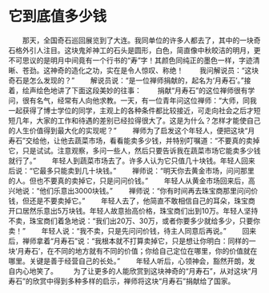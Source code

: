 # 它到底值多少钱
　　那天，全国奇石巡回展览到了大连。我同单位的许多人都去了，其中的一块奇石格外引人注目。这块鬼斧神工的石头是圆形，白色，简直像中秋皎洁的明月，更不可思议的是明月中间竟有一个行书的“寿”字！其颜色同纯正的墨色一样，字迹清晰、苍劲。这神奇的造化之功，实在是令人惊叹、称绝！ 
　　我问解说员：“这块奇石是怎么发现的？” 
　　解说员说：“是一位禅师捐献的，起名为‘月寿石’。”接着，绘声绘色地讲了下面这段美妙的往事： 
　　捐献“月寿石”的这位禅师很有学问，很有名气，经常有人向他求教。一天，有一位青年问这位禅师：“大师，同我一起获得了博士学位的同学，主观上的各种条件都比较接近，可走向社会之后才短短几年，大家的工作和待遇的差别已经拉得很大了。这是为什么？怎样才能使自己的人生价值得到最大化的实现呢？” 
　　禅师为了启发这个年轻人，便把这块“月寿石”交给他，让他去蔬菜市场，看看能卖多少钱，并特别叮嘱道：“不要真的卖掉它，只是试试。注意观察，多问一些人，然后只要告诉我在蔬菜市场它能卖多少钱就行了。” 
　　年轻人到蔬菜市场去了。许多人认为它只值几十块钱。年轻人回来后说：“它最多只能卖到几十块钱。” 
　　禅师说：“明天你去黄金市场，问问那里的人。但也不要真的卖掉它，只是问问价钱。” 
　　年轻人从黄金市场回来后，高兴地说：“他们乐意出3000块钱。” 
　　禅师说：“你有时间再去珠宝商那里问问价钱，但还是不要卖掉它。” 
　　年轻人去了，他简直不敢相信自己的耳朵，珠宝商开口居然乐意出5万块钱。年轻人故意抬高价格，珠宝商们出到10万。年轻人坚持不卖，珠宝商们着急地说：“我们出20万、30万，或者你要多少就给多少，只要你卖！” 
　　年轻人说：“我不卖，只是先问问价钱，待主人同意后再说。” 
　　回来后，禅师拿着“月寿石”说：“我根本就不打算卖掉它，只是想让你明白：同样的一块‘月寿石’，在不同的地方就有不同的价值；你给自己定位在哪里，你的价值就在哪里。关键是善于经营自己的长处。” 
　　年轻人听后，心领神会，豁然开朗，发自内心地笑了。 
　　为了让更多的人能欣赏到这块神奇的“月寿石”，从对这块“月寿石”的欣赏中得到多种多样的启示，禅师将这块“月寿石”捐献给了国家。
 